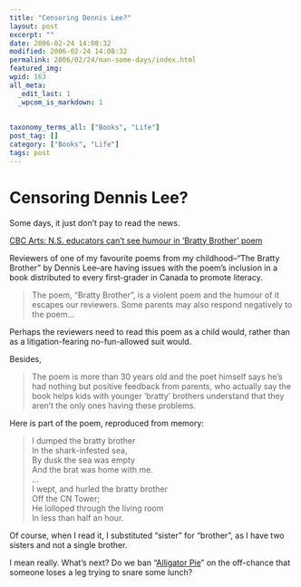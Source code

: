 ```yaml
---
title: "Censoring Dennis Lee?"
layout: post
excerpt: ""
date: 2006-02-24 14:08:32
modified: 2006-02-24 14:08:32
permalink: 2006/02/24/man-some-days/index.html
featured_img: 
wpid: 163
all_meta: 
  _edit_last: 1
  _wpcom_is_markdown: 1
  
  
taxonomy_terms_all: ["Books", "Life"]
post_tag: []
category: ["Books", "Life"]
tags: post
---
```


# Censoring Dennis Lee?

Some days, it just don’t pay to read the news.

[CBC Arts: N.S. educators can’t see humour in ‘Bratty Brother’ poem](http://www.cbc.ca/news/arts/n-s-educators-can-t-see-humour-in-bratty-brother-poem-1.566708)

Reviewers of one of my favourite poems from my childhood–“The Bratty Brother” by Dennis Lee–are having issues with the poem’s inclusion in a book distributed to every first-grader in Canada to promote literacy.

> The poem, “Bratty Brother”, is a violent poem and the humour of it escapes our reviewers. Some parents may also respond negatively to the poem…

Perhaps the reviewers need to read this poem as a child would, rather than as a litigation-fearing no-fun-allowed suit would.

Besides,

> The poem is more than 30 years old and the poet himself says he’s had nothing but positive feedback from parents, who actually say the book helps kids with younger ‘bratty’ brothers understand that they aren’t the only ones having these problems.

Here is part of the poem, reproduced from memory:

> I dumped the bratty brother  
> In the shark-infested sea,  
> By dusk the sea was empty  
> And the brat was home with me.  
> …  
> I wept, and hurled the bratty brother  
> Off the CN Tower;  
> He lolloped through the living room  
> In less than half an hour.

Of course, when I read it, I substituted “sister” for “brother”, as I have two sisters and not a single brother.

I mean really. What’s next? Do we ban “[Alligator Pie](http://www.library.utoronto.ca/canpoetry/lee/poem7.htm)” on the off-chance that someone loses a leg trying to snare some lunch?